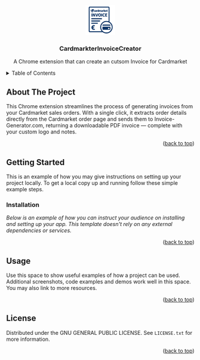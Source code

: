 <a id="readme-top"></a>

<!-- PROJECT LOGO -->
<br />
<div align="center">
  <a href="https://github.com/JannikB5825/CardmarkterInvoiceCreator">
    <img src="icon.png" alt="Logo" width="80" height="80">
  </a>

  <h3 align="center">CardmarkterInvoiceCreator</h3>

  <p align="center">
    A Chrome extension that can create an cutsom Invoice for Cardmarket
</div>



<!-- TABLE OF CONTENTS -->
<details>
  <summary>Table of Contents</summary>
  <ol>
    <li>
      <a href="#about-the-project">About The Project</a>
    </li>
    <li>
      <a href="#getting-started">Getting Started</a>
      <ul>
        <li><a href="#installation">Installation</a></li>
      </ul>
    </li>
    <li><a href="#usage">Usage</a></li>
    <li><a href="#license">License</a></li>
  </ol>
</details>



<!-- ABOUT THE PROJECT -->
## About The Project

This Chrome extension streamlines the process of generating invoices from your Cardmarket sales orders. With a single click, it extracts order details directly from the Cardmarket order page and sends them to Invoice-Generator.com, returning a downloadable PDF invoice — complete with your custom logo and notes.

<p align="right">(<a href="#readme-top">back to top</a>)</p>

<!-- GETTING STARTED -->
## Getting Started

This is an example of how you may give instructions on setting up your project locally.
To get a local copy up and running follow these simple example steps.


### Installation

_Below is an example of how you can instruct your audience on installing and setting up your app. This template doesn't rely on any external dependencies or services._


<p align="right">(<a href="#readme-top">back to top</a>)</p>



<!-- USAGE EXAMPLES -->
## Usage

Use this space to show useful examples of how a project can be used. Additional screenshots, code examples and demos work well in this space. You may also link to more resources.


<p align="right">(<a href="#readme-top">back to top</a>)</p>

<!-- LICENSE -->
## License

Distributed under the GNU GENERAL PUBLIC LICENSE. See `LICENSE.txt` for more information.

<p align="right">(<a href="#readme-top">back to top</a>)</p>
